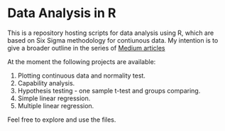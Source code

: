 # Data Analysis in R

This is a repository hosting scripts for data analysis using R, which are based on Six Sigma methodology for contiunous data.
My intention is to give a broader outline in the series of [Medium articles](https://medium.com/@rafburzy)

At the moment the following projects are available:

1. Plotting continuous data and normality test.
2. Capability analysis.
3. Hypothesis testing - one sample t-test and groups comparing.
4. Simple linear regression.
5. Multiple linear regression.

Feel free to explore and use the files.